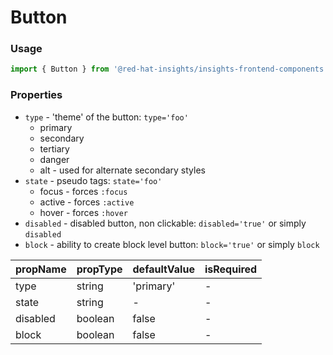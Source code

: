 # Button

### Usage

```js
import { Button } from '@red-hat-insights/insights-frontend-components';
```


<!-- STORY -->

### Properties

* `type` - 'theme' of the button: `type='foo'`
  * primary
  * secondary
  * tertiary
  * danger
  * alt - used for alternate secondary styles
* `state` - pseudo tags: `state='foo'`
  * focus - forces `:focus`
  * active - forces `:active`
  * hover - forces `:hover`
* `disabled` - disabled button, non clickable: `disabled='true'` or simply `disabled`
* `block` - ability to create block level button: `block='true'` or simply `block`

| propName | propType | defaultValue | isRequired |
| -------- | -------- | ------------ | ---------- |
| type     | string   | 'primary'    | -          |
| state    | string   | -            | -          |
| disabled | boolean  | false        | -          |
| block    | boolean  | false        | -          |